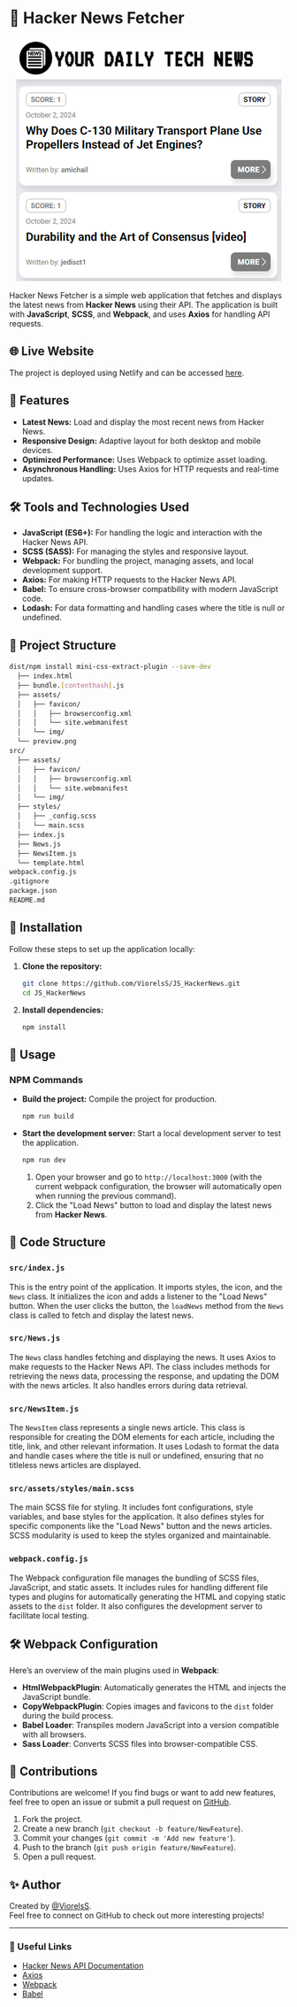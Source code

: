 # 📰 Hacker News Fetcher

<p align="center">
  <img src="src/assets/img/preview.png" alt="Preview" style="max-width: 100%; height: auto;">
</p>

Hacker News Fetcher is a simple web application that fetches and displays the latest news from **Hacker News** using their API. The application is built with **JavaScript**, **SCSS**, and **Webpack**, and uses **Axios** for handling API requests.

## 🌐 Live Website

The project is deployed using Netlify and can be accessed [here](https://js-hackernews.netlify.app/).

## 🚀 Features

-   **Latest News:** Load and display the most recent news from Hacker News.
-   **Responsive Design:** Adaptive layout for both desktop and mobile devices.
-   **Optimized Performance:** Uses Webpack to optimize asset loading.
-   **Asynchronous Handling:** Uses Axios for HTTP requests and real-time updates.

## 🛠️ Tools and Technologies Used

-   **JavaScript (ES6+):** For handling the logic and interaction with the Hacker News API.
-   **SCSS (SASS):** For managing the styles and responsive layout.
-   **Webpack:** For bundling the project, managing assets, and local development support.
-   **Axios:** For making HTTP requests to the Hacker News API.
-   **Babel:** To ensure cross-browser compatibility with modern JavaScript code.
-   **Lodash:** For data formatting and handling cases where the title is null or undefined.

## 📁 Project Structure

```bash
dist/npm install mini-css-extract-plugin --save-dev
  ├── index.html
  ├── bundle.[contenthash].js
  ├── assets/
  │   ├── favicon/
  │   │   ├── browserconfig.xml
  │   │   └── site.webmanifest
  │   └── img/
  └── preview.png
src/
  ├── assets/
  │   ├── favicon/
  │   │   ├── browserconfig.xml
  │   │   └── site.webmanifest
  │   └── img/
  ├── styles/
  │   ├── _config.scss
  │   └── main.scss
  ├── index.js
  ├── News.js
  ├── NewsItem.js
  └── template.html
webpack.config.js
.gitignore
package.json
README.md
```

## 🔧 Installation

Follow these steps to set up the application locally:

1. **Clone the repository:**

    ```bash
    git clone https://github.com/ViorelsS/JS_HackerNews.git
    cd JS_HackerNews
    ```

2. **Install dependencies:**

    ```bash
    npm install
    ```

## 🚀 Usage

### NPM Commands

-   **Build the project:** Compile the project for production.

    ```bash
    npm run build
    ```

-   **Start the development server:** Start a local development server to test the application.

    ```bash
    npm run dev
    ```

    1. Open your browser and go to `http://localhost:3000` (with the current webpack configuration, the browser will automatically open when running the previous command).
    2. Click the "Load News" button to load and display the latest news from **Hacker News**.

## 📑 Code Structure

### `src/index.js`

This is the entry point of the application. It imports styles, the icon, and the `News` class. It initializes the icon and adds a listener to the "Load News" button. When the user clicks the button, the `loadNews` method from the `News` class is called to fetch and display the latest news.

### `src/News.js`

The `News` class handles fetching and displaying the news. It uses Axios to make requests to the Hacker News API. The class includes methods for retrieving the news data, processing the response, and updating the DOM with the news articles. It also handles errors during data retrieval.

### `src/NewsItem.js`

The `NewsItem` class represents a single news article. This class is responsible for creating the DOM elements for each article, including the title, link, and other relevant information. It uses Lodash to format the data and handle cases where the title is null or undefined, ensuring that no titleless news articles are displayed.

### `src/assets/styles/main.scss`

The main SCSS file for styling. It includes font configurations, style variables, and base styles for the application. It also defines styles for specific components like the "Load News" button and the news articles. SCSS modularity is used to keep the styles organized and maintainable.

### `webpack.config.js`

The Webpack configuration file manages the bundling of SCSS files, JavaScript, and static assets. It includes rules for handling different file types and plugins for automatically generating the HTML and copying static assets to the `dist` folder. It also configures the development server to facilitate local testing.

## 🛠️ Webpack Configuration

Here’s an overview of the main plugins used in **Webpack**:

-   **HtmlWebpackPlugin**: Automatically generates the HTML and injects the JavaScript bundle.
-   **CopyWebpackPlugin**: Copies images and favicons to the `dist` folder during the build process.
-   **Babel Loader**: Transpiles modern JavaScript into a version compatible with all browsers.
-   **Sass Loader**: Converts SCSS files into browser-compatible CSS.

## 🤝 Contributions

Contributions are welcome! If you find bugs or want to add new features, feel free to open an issue or submit a pull request on [GitHub](https://github.com/ViorelsS/JS_HackerNews).

1. Fork the project.
2. Create a new branch (`git checkout -b feature/NewFeature`).
3. Commit your changes (`git commit -m 'Add new feature'`).
4. Push to the branch (`git push origin feature/NewFeature`).
5. Open a pull request.

## ✨ Author

Created by [@ViorelsS](https://github.com/ViorelsS).  
Feel free to connect on GitHub to check out more interesting projects!

---

### 📄 Useful Links

-   [Hacker News API Documentation](https://github.com/HackerNews/API)
-   [Axios](https://axios-http.com/docs/intro)
-   [Webpack](https://webpack.js.org/)
-   [Babel](https://babeljs.io/)
